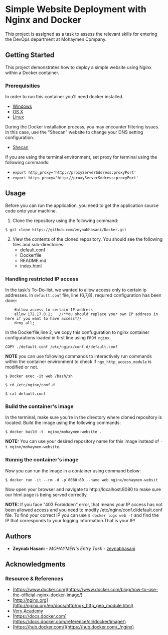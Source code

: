 # Simple Website Deployment with Nginx and Docker
This project is assigned as a task to assess the relevant skills for entering the DevOps department at Mohaymen Company.

## Getting Started
This project demonstrates how to deploy a simple website using Nginx within a Docker container.


### Prerequisities

In order to run this container you'll need docker installed.

* [Windows](https://docs.docker.com/windows/started)
* [OS X](https://docs.docker.com/mac/started/)
* [Linux](https://docs.docker.com/linux/started/)

During the Docker installation process, you may encounter filtering issues. In this case, use the "Shecan" website to change your DNS setting configuration.
* [Shecan](https://shecan.ir/)

If you are using the terminal environment, set proxy for terminal using the following commands:
* `export http_proxy='http://proxyServerSddress:proxyPort'`    
* `export https_proxy='http://proxyServerSddress:proxyPort'`

## Usage


Before you can run the application, you need to get the application source code onto your machine.

1. Clone the repository using the following command: 
```shell
$ git clone https://github.com/zeynabhasani/Docker.git
```
2. View the contents of the cloned repository. You should see the following files and sub-directories:
    * default.conf
    * Dockerfile
    * README.md
    * index.html

  
### Handling restricted IP access

In the task's To-Do-list, we wanted to allow access only to certain ip addresses.
In `default.conf` file, line (6,7,8), required configuration has been done:

```shell
    #allow access to certain IP address
    allow 172.17.0.1;   //*You should replace your own IP address in here if you want to have access*//
    deny all;
```
 
 In the Dockerfile,line 2, we copy this confuguration to nginx container configurations loaded in first line using `FROM nginx`.

```shell
COPY ./default.conf /etc/nginx/conf.d/default.conf
```
**NOTE** 
you can use following commands to interactively run commands within the container environment to check if `ngx_http_access_module` is modified or not.
```shell
$ Docker exec -it web /bash/sh
`````
```shell
$ cd /etc/nginx/conf.d
`````
```shell
$ cat default.conf
`````
### Build the container's image
 
In the terminal, make sure you're in the directory where cloned repository is located.
Build the image using the following commands:

```shell
$ docker build -t  nginx/mohaymen-website .
```
**NOTE:** You can use your desired repository name for this image instead of `-t nginx/mohaymen-website`.


### Runnig the container's image
Now you can run the image in a container using command below:

```shell
$ docker run -it --rm -d -p 8080:80 --name web nginx/mohaymen-websit
```

Now open your browser and navigate to http://localhost:8080 to make sure our html page is being served correctly.

**NOTE:** If you face "403 Forbidden" error, that means your IP access has not been allowed access and you need to modify /etc/nginx/conf.d/default.conf file. To find your correct IP you can use `$ docker logs web -f` and find the IP that corresponds to your logging information.That is your IP!


## Authors

* **Zeynab Hasani** - *MOHAYMEN's Entry Task* - [zeynabhasani](https://github.com/zeynabhasani)

## Acknowledgments
### Resource & References
* [https://www.docker.com](https://www.docker.com/blog/how-to-use-the-official-nginx-docker-image/)
* [http://nginx.org](http://nginx.org/en/docs/http/ngx_http_geo_module.html)
* [Very Academy](https://www.youtube.com/watch?v=9bIsFxJoFWY)
* [https://docs.docker.com](https://docs.docker.com/reference/cli/docker/image/)
* [https://hub.docker.com/](https://hub.docker.com/_/nginx)

